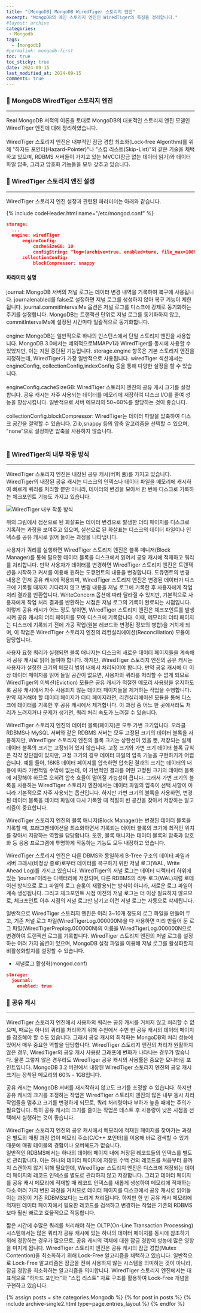 ```yaml
---
title: "[MongoDB] MongoDB WiredTiger 스토리지 엔진"
excerpt: "MongoDB의 메인 스토리지 엔진인 WiredTiger의 특징을 정리합니다."
#layout: archive
categories:
 - Mongodb
tags:
  - [mongodb]
#permalink: mongodb-first
toc: true
toc_sticky: true
date: 2024-09-15
last_modified_at: 2024-09-15
comments: true
---
```

### 🚀 MongoDB WiredTiger 스토리지 엔진
---
Real MongoDB 서적의 이론을 토대로 MongoDB의 대표적인 스토리지 엔진 모델인 WiredTiger 엔진에 대해 정리하였습니다.  
<br/>
WiredTiger 스토리지 엔진은 내부적인 잠금 경합 최소화(Lock-free Algorithm)를 위해 "하자드 포인터(Hazard-Pointer)"나 "스킵 리스트(Skip-List)"와 같은 기술을 채택하고 있으며, RDBMS 서버들이 가지고 있는 MVCC(잠금 없는 데이터 읽기)와 데이터 파일 압축, 그리고 암호화 기능들을 모두 갖추고 있습니다.
<br/>


### 🚀 WiredTiger 스토리지 엔진 설정
---
WiredTiger 스토리지 엔진 설정과 관련된 파라미터는 아래와 같습니다.

{% include codeHeader.html name="/etc/mongod.conf" %}
```json
storage:
  ...
  engine: wiredTiger
      engineConfig:
          cacheSizeGB: 10
          configString: "log=(archive=true, enabled=ture, file_max=100MB, path=/log/journal)"
      collectionConfig:
          blockCompressor: snappy
```

#### 파라미터 설명

journal: MongoDB 서버의 저널 로그는 데이터 변경 내역을 기록하여 복구에 사용됩니다. journalenabled를 false로 설정하면 저널 로그를 생성하지 않아 복구 기능이 제한됩니다. journal.commitIntervalMs 옵션은 저널 로그를 디스크에 강제로 동기화하는 주기를 설정합니다. MongoDB는 트랜잭션 단위로 저널 로그를 동기화하지 않고, commitIntervalMs에 설정된 시간마다 일괄적으로 동기화합니다.  
<br/>
engine: MongoDB는 일반적으로 하나의 인스턴스에서 단일 스토리지 엔진을 사용합니다. MongoDB 3.0에서는 예외적으로MMAPv1과 WiredTiger를 동시에 사용할 수 있었지만, 이는 지원 중단된 기능입니다. storage.engine 항목은 기본 스토리지 엔진을 지정하는데, WiredTiger가 가장 일반적으로 사용됩니다. wiredTiger 섹션에서는 engineConfig, collectionConfig,indexConfig 등을 통해 다양한 설정을 할 수 있습니다.  
<br/>
engineConfig.cacheSizeGB: WiredTiger 스토리지 엔진의 공유 캐시 크기를 설정합니다. 공유 캐시는 자주 사용되는 데이터를 메모리에 저장하여 디스크 I/O를 줄여 성능을 향상시킵니다. 일반적으로 서버 메모리의 50~60%를 할당하는 것이 좋습니다.  
<br/>
collectionConfig.blockCompressor: WiredTiger는 데이터 파일을 압축하여 디스크 공간을 절약할 수 있습니다. Zlib,snappy 등의 압축 알고리즘을 선택할 수 있으며, "none"으로 설정하면 압축을 사용하지 않습니다.  
<br/>


### 🚀 WiredTiger의 내부 작동 방식
---
WiredTiger 스토리지 엔진은 내장된 공유 캐시(버퍼 풀)를 가지고 있습니다. WiredTiger의 내장된 공유 캐시는 디스크의 인덱스나 데이터 파일을 메모리에 캐시하여 빠르게 쿼리를 처리할 뿐만 아니라, 데이터의 변경을 모아서 한 번에 디스크로 기록하는 체크포인트 기능도 가지고 있습니다. 

![WiredTiger 내부 작동 방식](https://github.com/user-attachments/assets/3cf9d6e7-bddf-49ae-88e0-4f0f6e5059db "WiredTiger 내부 작동 방식")

위의 그림에서 점선으로 된 화살표는 데이터 변경으로 발생한 더티 페이지를 디스크로 기록하는 과정을 보여주고 있으며, 실선으로 된 화살표는 디스크의 데이터 파일이나 인덱스를 공유 캐시로 읽어 들이는 과정을 나타냅니다.

사용자가 쿼리를 실행하면 WiredTiger 스토리지 엔진은 블록 매니저(Block Manager)를 통해 필요한 데이터 블록을 디스크에서 읽어서 공유 캐시에 적재하고 쿼리를 처리합니다. 만약 사용자가 데이터를 변경하면 WiredTiger 스토리지 엔진은 트랜잭션을 시작하고 커서를 이용해 원하는 도큐먼트의 내용을 변경합니다. 도큐먼트의 변경 내용은 먼저 공유 캐시에 적용되며, WiredTiger 스토리지 엔진은 변경된 데이터가 디스크에 기록될 때까지 기다리지 않고 변경 내용을 저널 로그에 기록한 후 사용자에게 작업 처리 결과를 반환합니다. WriteConcern 옵션에 따라 달라질 수 있지만, 기본적으로 사용자에게 작업 처리 결과를 반환하는 시점은 저널 로그의 기록이 완료되는 시점입니다. 이렇게 공유 캐시가 어느 정도 쌓이면, WiredTiger 스토리지 엔진은 체크포인트를 발생시켜 공유 캐시의 더티 페이지를 모아 디스크에 기록합니다. 이때, 메모리의 더티 페이지는 디스크에 기록되기 전에 가공 작업(원본 레코드와 변경된 정보의 병합)을 거치게 되며, 이 작업은 WiredTiger 스토리지 엔진의 리컨실리에이션(Reconciliation) 모듈이 담당합니다.  

사용자 요청 쿼리가 실행되면 블록 매니저는 디스크의 새로운 데이터 페이지들을 계속해서 공유 캐시로 읽어 들여야 합니다. 하지만, WiredTiger 스토리지 엔진의 공유 캐시는 사용자가 설정한 크기의 메모리 범위 내에서 처리되어야 합니다. 만약 공유 캐시에 더 이상 데이터 페이지를 읽어 들일 공간이 없으면, 사용자의 쿼리를 처리할 수 없게 되므로 WiredTiger의 이빅션(Eviction) 모듈은 공유 캐시가 적절한 메모리 사용량을 유지하도록 공유 캐시에서 자주 사용되지 않는 데이터 페이지들을 제거하는 작업을 수행합니다. 만약 제거해야 할 데이터 페이지가 더티 페이지라면, 리컨실리에이션 모듈을 통해 디스크에 데이터를 기록한 후 공유 캐시에서 제거합니다. 이 과정 중 어느 한 곳에서라도 처리가 느려지거나 문제가 생기면, 쿼리 처리 속도가 느려질 수 있습니다.

WiredTiger 스토리지 엔진의 데이터 블록(페이지)은 모두 가변 크기입니다. 오라클 RDBMS나 MySQL 서버와 같은 RDBMS 서버는 모두 고정된 크기의 데이터 블록을 사용하지만, WiredTiger 스토리지 엔진의 블록 크기는 상한선이 있을 뿐, 저장되는 실제 데이터 블록의 크기는 고정되어 있지 않습니다. 고정 크기와 가변 크기 데이터 블록 규칙은 각각 장단점이 있지만, 고정 크기의 경우 데이터 파일의 압축 기능을 구현하기가 어렵습니다. 예를 들어, 16KB 데이터 페이지를 압축하면 압축된 결과의 크기는 데이터의 내용에 따라 가변적일 수밖에 없는데, 이 가변적인 결과를 어떤 고정된 크기의 데이터 블록에 저장해야 하므로 오히려 압축 효율이 떨어질 가능성이 큽니다. 그래서 가변 크기의 블록을 사용하는 WiredTiger 스토리지 엔진에서는 데이터 파일의 압축이 선택 사항이 아니라 기본적으로 자주 사용되는 옵션입니다. 하지만 가변 크기의 블록을 사용하면, 변경된 데이터 블록을 데이터 파일에 다시 기록할 때 적절히 빈 공간을 찾아서 저장하는 알고리즘이 중요합니다.

WiredTiger 스토리지 엔진의 블록 매니저(Block Manager)는 변경된 데이터 블록을 기록할 때, 프래그멘테이션을 최소화하면서 기록되는 데이터 블록의 크기에 최적인 위치를 찾아서 저장하는 역할을 담당합니다. 또한, 블록 매니저는 데이터 블록의 압축과 암호화 등 응용 프로그램에 투명하게 작동하는 기능도 모두 내장하고 있습니다.

WiredTiger 스토리지 엔진은 다른 DBMS와 동일하게 B-Tree 구조의 데이터 파일과 서버 크래시(비정상 종료)로부터 데이터를 복구하기 위한 저널 로그(WAL, Write Ahead Log)를 가지고 있습니다. WiredTiger의 저널 로그는 데이터 디렉터리 하위에 있는 'journal'이라는 디렉터리에 저장되며, 다른 RDBMS의 리두 로그(WAL)처럼 로테이션 방식으로 로그 파일의 로그 슬롯이 재활용되는 방식이 아니라, 새로운 로그 파일이 계속 생성됩니다. 그리고 체크포인트 시점 이전의 저널 로그는 더 이상 필요하지 않으므로, 체크포인트 이후 시점의 저널 로그만 남기고 이전 저널 로그는 자동으로 삭제됩니다.  

일반적으로 WiredTiger 스토리지 엔진은 미리 3~10개 정도의 로그 파일을 만들어 두고, 기존 저널 로그 파일(WiredTigerLog.000000N)을 다 사용하면 미리 만들어 둔 로그 파일(WiredTigerPreplog.000000N)의 이름을 WiredTigerLog.000000N으로 변경하여 트랜잭션 로그를 기록합니다. WiredTiger 스토리지 엔진의 저널 로그를 설정하는 여러 가지 옵션이 있으며, MongoDB 설정 파일을 이용해 저널 로그를 활성화할지 비활성화할지를 설정할 수 있습니다.

- 저널로그 활성화(mongod.conf)
```json
storage:
  journal:
    enabled: true
```

### 🚀 공유 캐시
---
WiredTiger 스토리지 엔진에서 사용자의 쿼리는 공유 캐시를 거치지 않고 처리할 수 없으며, 때로는 하나의 쿼리를 처리하기 위해 수천에서 수만 번 공유 캐시의 데이터 페이지를 참조해야 할 수도 있습니다. 그래서 공유 캐시의 최적화는 MongoDB의 처리 성능에 있어서 매우 중요한 역할을 담당합니다. WiredTiger 스토리지 엔진의 처리가 원활하지 않은 경우, WiredTiger의 공유 캐시 사용량 그래프에 변화가 나타나는 경우가 많습니다. 물론 그렇지 않은 경우라도 WiredTiger 공유 캐시의 사용률은 중요한 모니터링 포인트입니다. MongoDB 3.2 버전에서 내장된 WiredTiger 스토리지 엔진의 공유 캐시 크기는 장착된 메모리의 60% - 1GB입니다.

공유 캐시는 MongoDB 서버를 재시작하지 않고도 크기를 조정할 수 있습니다. 하지만 공유 캐시의 크기를 조정하는 작업은 WiredTiger 스토리지 엔진의 많은 내부 동시 처리 작업들을 멈추고 크기를 변경하게 되므로, 쿼리 처리량이나 부하가 높을 때에는 주의가 필요합니다. 특히 공유 캐시의 크기를 줄이는 작업은 테스트 후 사용량이 낮은 시점을 선택해서 실행하는 것이 좋습니다.

WiredTiger 스토리지 엔진의 공유 캐시에서 메모리에 적재된 페이지를 찾아가는 과정은 별도의 매핑 과정 없이 메모리 주소(C/C++ 포인터)를 이용해 바로 검색할 수 있기 때문에 매핑 테이블의 경합이나 오버헤드가 없습니다.  
일반적인 RDBMS에서는 하나의 데이터 페이지 내에 저장된 레코드들의 인덱스를 별도로 관리합니다. 이는 하나의 데이터 페이지에 저장된 수백 건의 레코드를 처음부터 끝까지 스캔하지 않기 위해 필요한데, WiredTiger 스토리지 엔진은 디스크에 저장되는 데이터 페이지의 레코드 인덱스를 별도로 관리하지 않고 저장합니다. 그리고 데이터 페이지를 공유 캐시 메모리에 적재할 때 레코드 인덱스를 새롭게 생성하여 메모리에 적재하는 다소 여러 가지 변환 과정을 거치므로 데이터 페이지를 디스크에서 공유 캐시로 읽어들이는 과정이 기존 RDBMS보다는 느리게 처리됩니다. 하지만 한 번 공유 캐시 메모리에 적재된 데이터 페이지에서 필요한 레코드를 검색하고 변경하는 작업은 기존의 RDBMS보다 훨씬 빠르고 효율적으로 작동합니다.

짧은 시간에 수많은 쿼리를 처리해야 하는 OLTP(On-Line Transaction Processing) 시스템에서는 많은 쿼리가 공유 캐시에 있는 하나의 데이터 페이지를 동시에 참조하기 위해 경합하는 경우가 많으므로, 공유 캐시의 객체에 대한 잠금 경합이 성능에 많은 영향을 미치게 됩니다. WiredTiger 스토리지 엔진은 공유 캐시의 잠금 경합(Mutex Contention)을 최소화하기 위해 Lock-Free 알고리즘을 채택하고 있습니다. 일반적으로 Lock-Free 알고리즘은 잠금을 전혀 사용하지 않는 시스템을 의미하는 것이 아니라, 잠금 경합을 최소화하는 알고리즘을 의미합니다. WiredTiger 스토리지 엔진에서는 대표적으로 "하자드 포인터"와 "스킵 리스트" 자료 구조를 활용하여 Lock-Free 개념을 구현하고 있습니다.


{% assign posts = site.categories.Mongodb %}
{% for post in posts %} {% include archive-single2.html type=page.entries_layout %} {% endfor %}